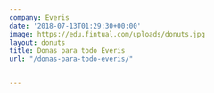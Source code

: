```yaml
---
company: Everis
date: '2018-07-13T01:29:30+00:00'
image: https://edu.fintual.com/uploads/donuts.jpg
layout: donuts
title: Donas para todo Everis
url: "/donas-para-todo-everis/"


---
```

